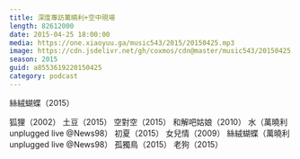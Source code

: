 ```yaml
---
title: 深度專訪萬曉利+空中現場
length: 82612000
date: 2015-04-25 18:00:00
media: https://one.xiaoyuu.ga/music543/2015/20150425.mp3
image: https://cdn.jsdelivr.net/gh/coxmos/cdn@master/music543/20150425.png
season: 2015
guid: a8553619220150425
category: podcast
---
```


絲絨蝴蝶（2015）

狐狸（2002）
土豆（2015）
空對空（2015）
和解吧姑娘（2010）
水（萬曉利 unplugged live @News98）
初夏（2015）
女兒情（2009）
絲絨蝴蝶（萬曉利 unplugged live @News98）
孤獨鳥（2015）
老狗（2015）
